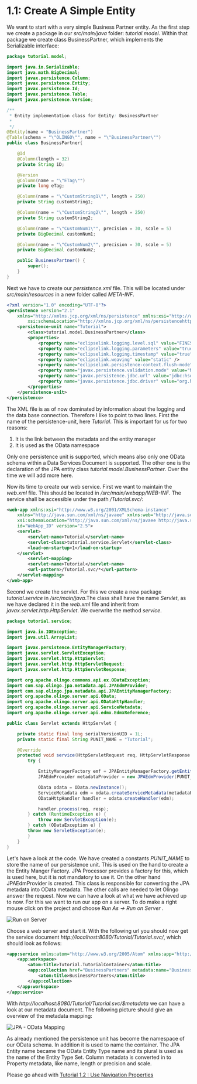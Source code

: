 # 1.1: Create A Simple Entity
We want to start with a very simple Business Partner entity. As the first step we create a package in our _src/main/java_ folder: _tutorial.model_. Within that package we create class BusinessPartner, which implements the Serializable interface:
```Java
package tutorial.model;

import java.io.Serializable;
import java.math.BigDecimal;
import javax.persistence.Column;
import javax.persistence.Entity;
import javax.persistence.Id;
import javax.persistence.Table;
import javax.persistence.Version;

/**
 * Entity implementation class for Entity: BusinessPartner
 *
 */
@Entity(name = "BusinessPartner")
@Table(schema = "\"OLINGO\"", name = "\"BusinessPartner\"")
public class BusinessPartner{

	@Id
	@Column(length = 32)
	private String iD;

	@Version
	@Column(name = "\"ETag\"")
	private long eTag;

	@Column(name = "\"CustomString1\"", length = 250)
	private String customString1;

	@Column(name = "\"CustomString2\"", length = 250)
	private String customString2;

	@Column(name = "\"CustomNum1\"", precision = 30, scale = 5)
	private BigDecimal customNum1;

	@Column(name = "\"CustomNum2\"", precision = 30, scale = 5)
	private BigDecimal customNum2;

	public BusinessPartner() {
		super();
	}
}
```
Next we have to create our _persistence.xml_ file. This will be located under _src/main/resources_ in a new folder called _META-INF_.
```XML
<?xml version="1.0" encoding="UTF-8"?>
<persistence version="2.1"
	xmlns="http://xmlns.jcp.org/xml/ns/persistence" xmlns:xsi="http://www.w3.org/2001/XMLSchema-instance"
		xsi:schemaLocation="http://xmlns.jcp.org/xml/ns/persistencehttp://xmlns.jcp.org/xml/ns/persistence/persistence_2_1.xsd">
	<persistence-unit name="Tutorial">
		<class>tutorial.model.BusinessPartner</class>
		<properties>
			<property name="eclipselink.logging.level.sql" value="FINEST" />
			<property name="eclipselink.logging.parameters" value="true" />
			<property name="eclipselink.logging.timestamp" value="true" />
			<property name="eclipselink.weaving" value="static" />
			<property name="eclipselink.persistence-context.flush-mode" value="commit" />
			<property name="javax.persistence.validation.mode" value="NONE" />
			<property name="javax.persistence.jdbc.url" value="jdbc:hsqldb:mem:com.sample" />
			<property name="javax.persistence.jdbc.driver" value="org.hsqldb.jdbcDriver" />
		</properties>
	</persistence-unit>
</persistence>
```
The XML file is as of now dominated by information about the logging and the data base connection. Therefore I like to point to two lines. First the name of the persistence-unit, here _Tutorial_. This is important for us for two reasons:
  1. It is the link between the metadata and the entity manager
  2. It is used as the OData namespace

Only one persistence unit is supported, which means also only one OData schema within a Data Services Document is supported. The other one is the declaration of the JPA entity class _<class>tutorial.model.BusinessPartner</class>_. Over the time we will add more here.

Now its time to create our web service. First we want to maintain the _web.xml_ file. This should be located in _/src/main/webapp/WEB-INF_. The service shall be accessible under the path _/Tutorial.svc/_:
```XML
<web-app xmlns:xsi="http://www.w3.org/2001/XMLSchema-instance"
	xmlns="http://java.sun.com/xml/ns/javaee" xmlns:web="http://java.sun.com/xml/ns/javaee"
	xsi:schemaLocation="http://java.sun.com/xml/ns/javaee http://java.sun.com/xml/ns/javaee/web-app_2_5.xsd"
	id="WebApp_ID" version="2.5">
	<servlet>
		<servlet-name>Tutorial</servlet-name>
		<servlet-class>tutorial.service.Servlet</servlet-class>
		<load-on-startup>1</load-on-startup>
	</servlet>
		<servlet-mapping>
		<servlet-name>Tutorial</servlet-name>
		<url-pattern>/Tutorial.svc/*</url-pattern>
	</servlet-mapping>
</web-app>
```
Second we create the servlet. For this we create a new package _tutorial.service_ in _/src/main/java_.The class shall have the name _Servlet_, as we have declared it in the _web.xml_ file and inherit from _javax.servlet.http.HttpServlet_. We overwrite the method _service_.
```Java
package tutorial.service;

import java.io.IOException;
import java.util.ArrayList;

import javax.persistence.EntityManagerFactory;
import javax.servlet.ServletException;
import javax.servlet.http.HttpServlet;
import javax.servlet.http.HttpServletRequest;
import javax.servlet.http.HttpServletResponse;

import org.apache.olingo.commons.api.ex.ODataException;
import com.sap.olingo.jpa.metadata.api.JPAEdmProvider;
import com.sap.olingo.jpa.metadata.api.JPAEntityManagerFactory;
import org.apache.olingo.server.api.OData;
import org.apache.olingo.server.api.ODataHttpHandler;
import org.apache.olingo.server.api.ServiceMetadata;
import org.apache.olingo.server.api.edmx.EdmxReference;

public class Servlet extends HttpServlet {

	private static final long serialVersionUID = 1L;
	private static final String PUNIT_NAME = "Tutorial";

	@Override
	protected void service(HttpServletRequest req, HttpServletResponse resp) throws ServletException, IOException {
		try {

			EntityManagerFactory emf = JPAEntityManagerFactory.getEntityManagerFactory(PUNIT_NAME, new HashMap<String, Object>());
			JPAEdmProvider metadataProvider = new JPAEdmProvider(PUNIT_NAME, emf, null);

			OData odata = OData.newInstance();
			ServiceMetadata edm = odata.createServiceMetadata(metadataProvider, new ArrayList<EdmxReference>());
			ODataHttpHandler handler = odata.createHandler(edm);

			handler.process(req, resp);
		} catch (RuntimeException e) {
			throw new ServletException(e);
		} catch (ODataException e) {
		throw new ServletException(e);
		}
	}
}
```
Let's have a look at the code. We have created a constants _PUNIT_NAME_ to store the name of our persistence unit. This is used on the hand to create a the Entity Manger Factory. JPA Processor provides a factory for this, which is used here, but it is not mandatory to use it. On the other hand JPAEdmProvider is created. This class is responsible for converting the JPA metadata into OData metadata. The other calls are needed to let Olingo answer the request.
Now we can have a look at what we have achieved up to now. For this we want to run our app on a server. To do make a right mouse click on the project and choose _Run As -> Run on Server_ .

![Run on Server](Metadata/RunOnServer.png)

Choose a web server and start it. With the following url you should now get the service document _http://localhost:8080/Tutorial/Tutorial.svc/_, which should look as follows:
```XML
<app:service xmlns:atom="http://www.w3.org/2005/Atom" xmlns:app="http://www.w3.org/2007/app" xmlns:metadata="http://docs.oasis-open.org/odata/ns/metadata" metadata:context="$metadata">
	<app:workspace>
		<atom:title>Tutorial.TutorialContainer</atom:title>
		<app:collection href="BusinessPartners" metadata:name="BusinessPartners">
			<atom:title>BusinessPartners</atom:title>
		</app:collection>
	</app:workspace>
</app:service>
```
With _http://localhost:8080/Tutorial/Tutorial.svc/$metadata_ we can have a look at our metadata document. The following picture should give an overview of the metadata mapping:

![JPA - OData Mapping](Metadata/Mapping1.png)

As already mentioned the persistence unit has become the namespace of our OData schema. In addition it is used to name the container. The JPA Entity name became the OData Entity Type name and its plural is used as the name of the Entity Type Set. Column metadata is converted in to Property metadata, like name, length or precision and scale.

Please go ahead with [Tutorial 1.2 : Use Navigation Properties](1-2-UseNavigationProperties.md)